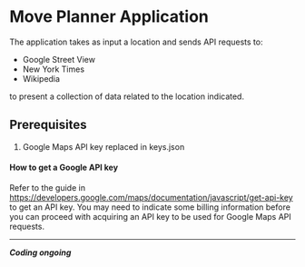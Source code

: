 # Move Planner Application

The application takes as input a location and sends API requests to:
- Google Street View
- New York Times
- Wikipedia

to present a collection of data related to the location indicated.

## Prerequisites
1. Google Maps API key replaced in keys.json

#### How to get a Google API key
Refer to the guide in https://developers.google.com/maps/documentation/javascript/get-api-key
to get an API key. You may need to indicate some billing information
before you can proceed with acquiring an API key to be used for Google Maps API requests.

-------------





**_Coding ongoing_**